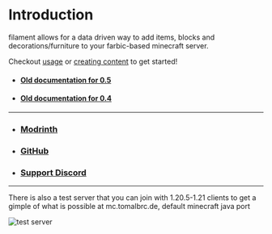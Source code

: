 # Introduction

filament allows for a data driven way to add items, blocks and decorations/furniture to your farbic-based minecraft server.

Checkout [usage](USAGE.md) or [creating content](content/) to get started!

- #### [Old documentation for 0.5](https://tomalbrc.de/projects/filament/docs-0.5/)
- #### [Old documentation for 0.4](https://tomalbrc.de/projects/filament/docs-0.4/)

---

- ### [Modrinth](https://modrinth.com/mod/filament)
- ### [GitHub](https://github.com/tomalbrc/filament)
- ### [Support Discord](https://discord.gg/9X6w2kfy89)

---

There is also a test server that you can join with 1.20.5-1.21 clients to get a gimple of what is possible at
mc.tomalbrc.de, default minecraft java port

![test server](https://api.loohpjames.com/serverbanner.png?ip=mc.tomalbrc.de)

